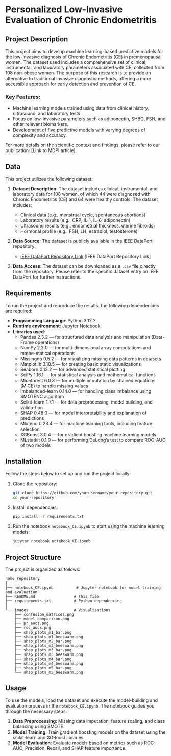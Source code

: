 # Personalized Low-Invasive Evaluation of Chronic Endometritis

## Project Description

This project aims to develop machine learning-based predictive models for the low-invasive diagnosis of Chronic Endometritis (CE) in premenopausal women. The dataset used includes a comprehensive set of clinical, instrumental, and laboratory parameters associated with CE, collected from 108 non-obese women. The purpose of this research is to provide an alternative to traditional invasive diagnostic methods, offering a more accessible approach for early detection and prevention of CE.

### Key Features:
- Machine learning models trained using data from clinical history, ultrasound, and laboratory tests.
- Focus on low-invasive parameters such as adiponectin, SHBG, FSH, and other relevant biomarkers.
- Development of five predictive models with varying degrees of complexity and accuracy.

For more details on the scientific context and findings, please refer to our publication: [Link to MDPI article].

## Data

This project utilizes the following dataset:

1. **Dataset Description**: The dataset includes clinical, instrumental, and laboratory data for 108 women, of which 44 were diagnosed with Chronic Endometritis (CE) and 64 were healthy controls. The dataset includes:
   - Clinical data (e.g., menstrual cycle, spontaneous abortions)
   - Laboratory results (e.g., CRP, IL-1, IL-6, adiponectin)
   - Ultrasound results (e.g., endometrial thickness, uterine fibroids)
   - Hormonal profile (e.g., FSH, LH, estradiol, testosterone)
   
2. **Data Source**: The dataset is publicly available in the IEEE DataPort repository:
   - [IEEE DataPort Repository Link](https://www.ieee-dataport.org) [IEEE DataPort Repository Link]
   
3. **Data Access**: The dataset can be downloaded as a `.csv` file directly from the repository. Please refer to the specific dataset entry on IEEE DataPort for further instructions.

## Requirements

To run the project and reproduce the results, the following dependencies are required:

- **Programming Language**: Python 3.12.2
- **Runtime environment**: Jupyter Notebook
- **Libraries used**:
  - Pandas 2.3.2 — for structured data analysis and manipulation (Data-Frame operations)
  - NumPy 2.2.0 — for multi-dimensional array computations and mathe-matical operations
  - Missingno 0.5.2 — for visualizing missing data patterns in datasets
  - Matplotlib 3.10.5 — for creating basic static visualizations
  - Seaborn 0.13.2 — for advanced statistical plotting
  - SciPy 1.16.1 — for statistical analysis and mathematical functions
  - Miceforest 6.0.3 — for multiple imputation by chained equations (MICE) to handle missing values
  - Imbalanced-learn 0.14.0 — for handling class imbalance using SMOTENC algorithm
  - Scikit-learn 1.7.1 — for data preprocessing, model building, and valida-tion
  - SHAP 0.48.0 — for model interpretability and explanation of predictions
  - Mlxtend 0.23.4 — for machine learning tools, including feature selection
  - XGBoost 3.0.4 — for gradient boosting machine learning models
  - MLstatkit 0.1.9 — for performing DeLong’s test to compare ROC-AUC of two models

## Installation

Follow the steps below to set up and run the project locally:

1. Clone the repository:

   ```bash
   git clone https://github.com/yourusername/your-repository.git
   cd your-repository
   ```

2. Install dependencies:

   ```bash
   pip install -r requirements.txt
   ```

3. Run the notebook `notebook_CE.ipynb` to start using the machine learning models:

   ```bash
   jupyter notebook notebook_CE.ipynb
   ```

## Project Structure

The project is organized as follows:

```
name_repository
│
├── notebook_CE.ipynb          # Jupyter notebook for model training and evaluation
├── README.md                 # This file
├── requirements.txt          # Python dependencies
│
└───images                    # Visualizations
    ├── confusion_matrices.png
    ├── model_comparison.png
    ├── pr_aucs.png
    ├── roc_aucs.png
    ├── shap_plots_m1_bar.png
    ├── shap_plots_m1_beeswarm.png
    ├── shap_plots_m2_bar.png
    ├── shap_plots_m2_beeswarm.png
    ├── shap_plots_m3_bar.png
    ├── shap_plots_m3_beeswarm.png
    ├── shap_plots_m4_bar.png
    ├── shap_plots_m4_beeswarm.png
    ├── shap_plots_m5_bar.png
    └── shap_plots_m5_beeswarm.png
```

## Usage

To use the models, load the dataset and execute the model-building and evaluation process in the `notebook_CE.ipynb`. The notebook guides you through the necessary steps:

1. **Data Preprocessing**: Missing data imputation, feature scaling, and class balancing using SMOTE.
2. **Model Training**: Train gradient boosting models on the dataset using the scikit-learn and XGBoost libraries.
3. **Model Evaluation**: Evaluate models based on metrics such as ROC-AUC, Precision, Recall, and SHAP feature importance.
